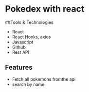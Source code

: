 # Pokedex with react

##Tools & Technologies

- React 
- React Hooks, axios
- Javascript
- Github
- Rest API

## Features

- Fetch all pokemons fromthe api
- search by name
